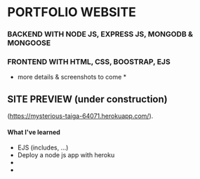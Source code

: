 # PORTFOLIO WEBSITE 

### BACKEND WITH NODE JS, EXPRESS JS, MONGODB & MONGOOSE
### FRONTEND WITH  HTML, CSS, BOOSTRAP, EJS


* more details & screenshots to come *  


## SITE PREVIEW (under construction)

(https://mysterious-taiga-64071.herokuapp.com/).


#### What I've learned
* EJS (includes, ...)
* Deploy a node js app with heroku
* 
*